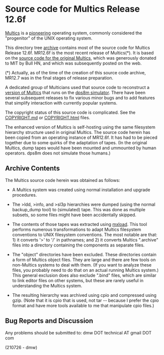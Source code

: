 
# Source code for Multics Release 12.6f

[Multics](https://multicians.org/) is a
[pioneering](https://multicians.org/history.html) operating system,
commonly considered the "progenitor" of the UNIX operating system.

This directory tree [archive](multics-source.mr12.6f.cpio.gz) contains
most of the source code for Multics Release 12.6f.  MR12.6f is the
most recent release of Multics(*).  It is based on the [source code
for the original
Multics](http://web.mit.edu/multics-history/source/Multics_Internet_Server/Multics_sources.html),
which was generously donated to MIT by Bull HN, and which was
subsequently posted on the web.

(*) Actually, as of the time of the creation of this source code
archive, MR12.7 was in the final stages of release preparation.

A dedicated group of Multicians used that source code to reconstruct a
[version of Multics](https://multics-wiki.swenson.org) that runs on
the [dps8m simulator](https://multicians.org/simulator.html).  There
have been several subsequent releases to fix various minor bugs and to
add features that simplify interaction with currently popular systems.

The copyright status of this source code is complicated.  See the 
[COPYRIGHT.md](COPYRIGHT.md) or [COPYRIGHT.html](COPYRIGHT.html) files.

The enhanced version of Multics is self-hosting using the same
filesystem hierarchy structure used in original Multics.  The source
code herein has been copied from an operating instance of MR12.6f.  It
has had to be pieced together due to some quirks of the adaptation of
tapes.  (In the original Multics, dump tapes would have been mounted
and ummounted by human operators.  dps8m does not simulate those
humans.)

## Archive Contents

The Multics source code herein was obtained as follows:

* A Multics system was created using normal installation and upgrade
  procedures.

* The >ldd, >info, and >sl3p hierarchies were dumped (using the normal
  backup_dump tool) to (simulated) tape.  This was done as multiple
  subsets, so some files might have been accidentally skipped.

* The contents of those tapes was extracted using
  [mxload](https://multicians.org/mxload.html).  This tool performs
  numerous transformations to adapt Multics filesystem conventions
  to UNIX filesystem conventions.  The most notable are that:  1) it
  converts '>' to '/' in pathnames; and 2) it converts Multics
  ".archive" files into a directory containing the components as
  separate files.

* The "object" directories have been excluded.  These directories
  contain a form of Multics object files.  They are large and there
  are few tools on non-Multics systems to deal with them.  (If you
  want to analyze these files, you probably need to do that on an
  actual running Multics system.)  This general exclusion does also
  exclude ".bind" files, which are similar to link editor files on
  other systems, but these are rarely useful in understanding the
  Multics system.

* The resulting hierarchy was archived using cpio and compressed using
  gzip.  (Note that it is cpio that is used, not tar -- because I
  prefer the cpio format and have more tools available to me that
  manipulate cpio files.)

## Bug Reports and Discussion

Any problems should be submitted to:
        dmw DOT technical AT gmail DOT com

(210726 - dmw)

